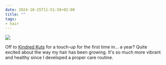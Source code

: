 ```yaml
---
date: 2024-10-25T11:51:58+02:00
title: ""
tags:
- hair
---
```

![](/img/photos/2024-10-25-11-50-48.jpeg)

Off to [Kindred Kuts](https://kindredkuts.com/) for a touch-up for the first time in... a year? Quite excited about the way my hair has been growing. It's so much more vibrant and healthy since I developed a proper care routine. 